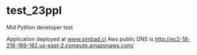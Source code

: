 # test_23ppl
Mid Python developer test

Application deployed at www.simbad.cl
Aws public DNS is http://ec2-18-218-189-182.us-east-2.compute.amazonaws.com/
